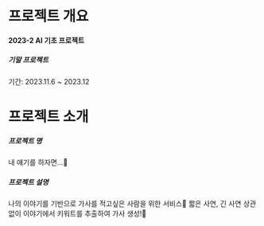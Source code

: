 # 프로젝트 개요
#### 2023-2 AI 기초 프로젝트
##### 기말 프로젝트
기간: 2023.11.6  ~ 2023.12

# 프로젝트 소개
##### 프로젝트 명
내 얘기를 하자면...👀
##### 프로젝트 설명
나의 이야기를 기반으로 가사를 적고싶은 사람을 위한 서비스🙌
짧은 사연, 긴 사연 상관없이 이야기에서 키워트를 추출하여 가사 생성!🤟


